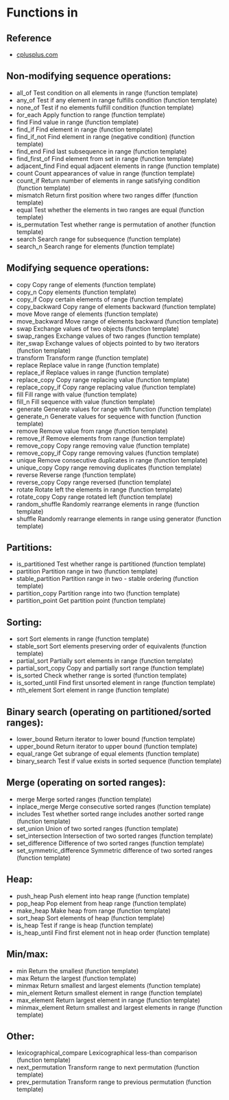 # Functions in <algorithm>

## Reference

- [cplusplus.com](https://cplusplus.com/reference/algorithm/)

## Non-modifying sequence operations:

- all_of Test condition on all elements in range (function template)
- any_of Test if any element in range fulfills condition (function template)
- none_of Test if no elements fulfill condition (function template)
- for_each Apply function to range (function template)
- find Find value in range (function template)
- find_if Find element in range (function template)
- find_if_not Find element in range (negative condition) (function template)
- find_end Find last subsequence in range (function template)
- find_first_of Find element from set in range (function template)
- adjacent_find Find equal adjacent elements in range (function template)
- count Count appearances of value in range (function template)
- count_if Return number of elements in range satisfying condition (function template)
- mismatch Return first position where two ranges differ (function template)
- equal Test whether the elements in two ranges are equal (function template)
- is_permutation Test whether range is permutation of another (function template)
- search Search range for subsequence (function template)
- search_n Search range for elements (function template)

## Modifying sequence operations:

- copy Copy range of elements (function template)
- copy_n Copy elements (function template)
- copy_if Copy certain elements of range (function template)
- copy_backward Copy range of elements backward (function template)
- move Move range of elements (function template)
- move_backward Move range of elements backward (function template)
- swap Exchange values of two objects (function template)
- swap_ranges Exchange values of two ranges (function template)
- iter_swap Exchange values of objects pointed to by two iterators (function template)
- transform Transform range (function template)
- replace Replace value in range (function template)
- replace_if Replace values in range (function template)
- replace_copy Copy range replacing value (function template)
- replace_copy_if Copy range replacing value (function template)
- fill Fill range with value (function template)
- fill_n Fill sequence with value (function template)
- generate Generate values for range with function (function template)
- generate_n Generate values for sequence with function (function template)
- remove Remove value from range (function template)
- remove_if Remove elements from range (function template)
- remove_copy Copy range removing value (function template)
- remove_copy_if Copy range removing values (function template)
- unique Remove consecutive duplicates in range (function template)
- unique_copy Copy range removing duplicates (function template)
- reverse Reverse range (function template)
- reverse_copy Copy range reversed (function template)
- rotate Rotate left the elements in range (function template)
- rotate_copy Copy range rotated left (function template)
- random_shuffle Randomly rearrange elements in range (function template)
- shuffle Randomly rearrange elements in range using generator (function template)

## Partitions:

- is_partitioned Test whether range is partitioned (function template)
- partition Partition range in two (function template)
- stable_partition Partition range in two - stable ordering (function template)
- partition_copy Partition range into two (function template)
- partition_point Get partition point (function template)

## Sorting:

- sort Sort elements in range (function template)
- stable_sort Sort elements preserving order of equivalents (function template)
- partial_sort Partially sort elements in range (function template)
- partial_sort_copy Copy and partially sort range (function template)
- is_sorted Check whether range is sorted (function template)
- is_sorted_until Find first unsorted element in range (function template)
- nth_element Sort element in range (function template)

## Binary search (operating on partitioned/sorted ranges):

- lower_bound Return iterator to lower bound (function template)
- upper_bound Return iterator to upper bound (function template)
- equal_range Get subrange of equal elements (function template)
- binary_search Test if value exists in sorted sequence (function template)

## Merge (operating on sorted ranges):

- merge Merge sorted ranges (function template)
- inplace_merge Merge consecutive sorted ranges (function template)
- includes Test whether sorted range includes another sorted range (function template)
- set_union Union of two sorted ranges (function template)
- set_intersection Intersection of two sorted ranges (function template)
- set_difference Difference of two sorted ranges (function template)
- set_symmetric_difference Symmetric difference of two sorted ranges (function template)

## Heap:

- push_heap Push element into heap range (function template)
- pop_heap Pop element from heap range (function template)
- make_heap Make heap from range (function template)
- sort_heap Sort elements of heap (function template)
- is_heap Test if range is heap (function template)
- is_heap_until Find first element not in heap order (function template)

## Min/max:

- min Return the smallest (function template)
- max Return the largest (function template)
- minmax Return smallest and largest elements (function template)
- min_element Return smallest element in range (function template)
- max_element Return largest element in range (function template)
- minmax_element Return smallest and largest elements in range (function template)

## Other:

- lexicographical_compare Lexicographical less-than comparison (function template)
- next_permutation Transform range to next permutation (function template)
- prev_permutation Transform range to previous permutation (function template)
